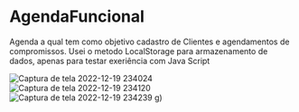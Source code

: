 # AgendaFuncional
Agenda a qual tem como objetivo cadastro de Clientes e agendamentos de compromissos. Usei o metodo LocalStorage para armazenamento de dados, apenas para testar exeriência com Java Script

![Captura de tela 2022-12-19 234024](https://user-images.githubusercontent.com/103136917/208569313-5a1b8285-f842-496c-b396-63c76d6ed2dc.jpg)
![Captura de tela 2022-12-19 234120](https://user-images.githubusercontent.com/103136917/208569316-fd36953a-002a-4eca-9256-8879faeb0444.jpg)
![Captura de tela 2022-12-19 234239](https://user-images.githubusercontent.com/103136917/208569436-ef29c704-01fd-41f3-bc6a-826b331f0997.jpg)
g)
